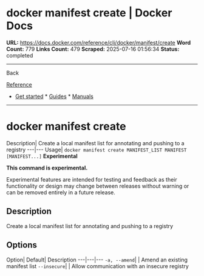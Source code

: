 # docker manifest create | Docker Docs

**URL:** https://docs.docker.com/reference/cli/docker/manifest/create
**Word Count:** 779
**Links Count:** 479
**Scraped:** 2025-07-16 01:56:34
**Status:** completed

---

Back

[Reference](https://docs.docker.com/reference/)

  * [Get started](https://docs.docker.com/get-started/)   * [Guides](https://docs.docker.com/guides/)   * [Manuals](https://docs.docker.com/manuals/)

* * *

# docker manifest create

Description| Create a local manifest list for annotating and pushing to a registry   ---|---   Usage| `docker manifest create MANIFEST_LIST MANIFEST [MANIFEST...]`      **Experimental**

**This command is experimental.**

Experimental features are intended for testing and feedback as their functionality or design may change between releases without warning or can be removed entirely in a future release.

## Description

Create a local manifest list for annotating and pushing to a registry

## Options

Option| Default| Description   ---|---|---   `-a, --amend`| | Amend an existing manifest list   `--insecure`| | Allow communication with an insecure registry